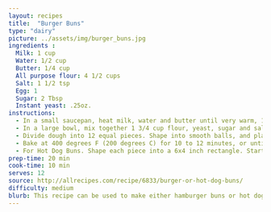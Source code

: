 ```yaml
---
layout: recipes
title:  "Burger Buns"
type: "dairy"
picture: ../assets/img/burger_buns.jpg
ingredients :
  Milk: 1 cup
  Water: 1/2 cup
  Butter: 1/4 cup
  All purpose flour: 4 1/2 cups
  Salt: 1 1/2 tsp
  Egg: 1
  Sugar: 2 Tbsp
  Instant yeast: .25oz.
instructions:
  - In a small saucepan, heat milk, water and butter until very warm, 120 degrees F (50 degrees C).
  - In a large bowl, mix together 1 3/4 cup flour, yeast, sugar and salt. Mix milk mixture into flour mixture, and then mix in egg. Stir in the remaining flour, 1/2 cup at a time, beating well after each addition. When the dough has pulled together, turn it out onto a lightly floured surface, and knead until smooth and elastic, about 8 minutes.
  - Divide dough into 12 equal pieces. Shape into smooth balls, and place on a greased baking sheet. Flatten slightly. Cover, and let rise for 30 to 35 minutes.
  - Bake at 400 degrees F (200 degrees C) for 10 to 12 minutes, or until golden brown.
  - For Hot Dog Buns. Shape each piece into a 6x4 inch rectangle. Starting with the longer side, roll up tightly, and pinch edges and ends to seal. Let rise about 20 to 25 minutes. Bake as above. These buns are pretty big. I usually make 16 instead of 12.
prep-time: 20 min
cook-time: 10 min
serves: 12
source: http://allrecipes.com/recipe/6833/burger-or-hot-dog-buns/
difficulty: medium
blurb: This recipe can be used to make either hamburger buns or hot dog buns.
---
```

